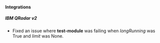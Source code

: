 
#### Integrations
##### IBM QRadar v2
- Fixed an issue where **test-module** was failing when *longRunning* was True and *limit* was None.